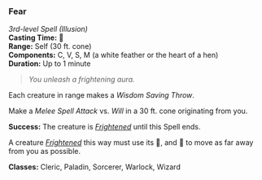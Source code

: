 ### Fear  
*3rd-level Spell (Illusion)*  
**Casting Time:** 🔷  
**Range:** Self (30 ft. cone)  
**Components:** C, V, S, M (a white feather or the heart of a hen)  
**Duration:** Up to 1 minute  

> *You unleash a frightening aura.*

Each creature in range makes a *Wisdom Saving Throw*.

Make a *Melee Spell Attack* vs. *Will* in a 30 ft. cone originating from you.

**Success:** The creature is *[Frightened]* until this Spell ends.  

A creature *[Frightened]* this way must use its 🔷, and 🔷 to move as far away from you as possible.

**Classes:** Cleric, Paladin, Sorcerer, Warlock, Wizard

[Frightened]: ../../Rules/Conditions/Frightened.md

